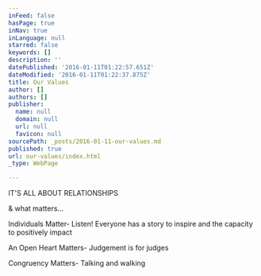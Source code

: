 ```yaml
---
inFeed: false
hasPage: true
inNav: true
inLanguage: null
starred: false
keywords: []
description: ''
datePublished: '2016-01-11T01:22:57.651Z'
dateModified: '2016-01-11T01:22:37.875Z'
title: Our Values
author: []
authors: []
publisher:
  name: null
  domain: null
  url: null
  favicon: null
sourcePath: _posts/2016-01-11-our-values.md
published: true
url: our-values/index.html
_type: WebPage

---
```

IT'S ALL ABOUT RELATIONSHIPS

& what matters... 

Individuals Matter- Listen! Everyone has a
story to inspire and the capacity to positively impact

An Open Heart Matters- Judgement is for
judges

Congruency Matters- Talking and walking